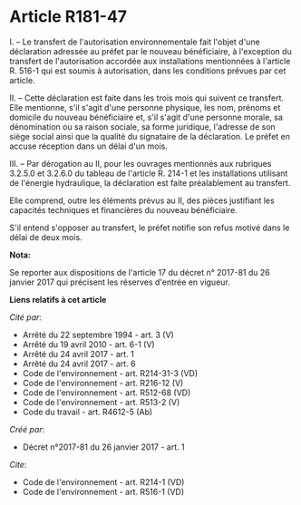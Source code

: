 # Article R181-47

I. – Le transfert de l'autorisation environnementale fait l'objet d'une déclaration adressée au préfet par le nouveau
bénéficiaire, à l'exception du transfert de l'autorisation accordée aux installations mentionnées à l'article R. 516-1 qui
est soumis à autorisation, dans les conditions prévues par cet article.

II. – Cette déclaration est faite dans les trois mois qui suivent ce transfert. Elle mentionne, s'il s'agit d'une personne
physique, les nom, prénoms et domicile du nouveau bénéficiaire et, s'il s'agit d'une personne morale, sa dénomination ou sa
raison sociale, sa forme juridique, l'adresse de son siège social ainsi que la qualité du signataire de la déclaration. Le
préfet en accuse réception dans un délai d'un mois.

III. – Par dérogation au II, pour les ouvrages mentionnés aux rubriques 3.2.5.0 et 3.2.6.0 du tableau de l'article R. 214-1
et les installations utilisant de l'énergie hydraulique, la déclaration est faite préalablement au transfert.

Elle comprend, outre les éléments prévus au II, des pièces justifiant les capacités techniques et financières du nouveau
bénéficiaire.

S'il entend s'opposer au transfert, le préfet notifie son refus motivé dans le délai de deux mois.

**Nota:**

Se reporter aux dispositions de l'article 17 du décret n° 2017-81 du 26 janvier 2017 qui précisent les réserves d'entrée en
vigueur.

**Liens relatifs à cet article**

_Cité par_:

  - Arrêté du 22 septembre 1994 - art. 3 (V)
  - Arrêté du 19 avril 2010 - art. 6-1 (V)
  - Arrêté du 24 avril 2017 - art. 1
  - Arrêté du 24 avril 2017 - art. 6
  - Code de l'environnement - art. R214-31-3 (VD)
  - Code de l'environnement - art. R216-12 (V)
  - Code de l'environnement - art. R512-68 (VD)
  - Code de l'environnement - art. R513-2 (V)
  - Code du travail - art. R4612-5 (Ab)

_Créé par_:

  - Décret n°2017-81 du 26 janvier 2017 - art. 1

_Cite_:

  - Code de l'environnement - art. R214-1 (VD)
  - Code de l'environnement - art. R516-1 (VD)
